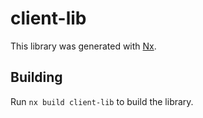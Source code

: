 # client-lib

This library was generated with [Nx](https://nx.dev).

## Building

Run `nx build client-lib` to build the library.
